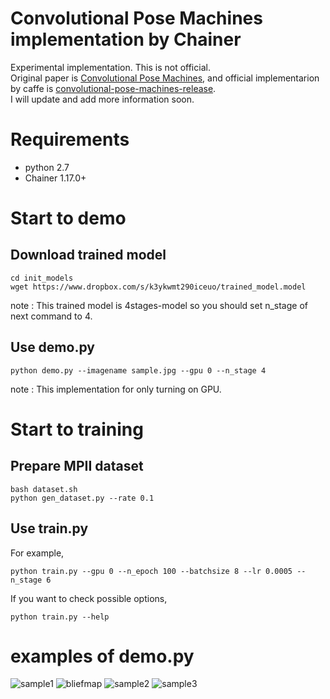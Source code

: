 # Convolutional Pose Machines implementation by Chainer
Experimental implementation. This is not official.  
Original paper is [Convolutional Pose Machines](http://www.cv-foundation.org/openaccess/content_cvpr_2016/html/Wei_Convolutional_Pose_Machines_CVPR_2016_paper.html), and official implementarion by caffe is [convolutional-pose-machines-release](https://github.com/CMU-Perceptual-Computing-Lab/convolutional-pose-machines-release).  
 I will update and add more information soon.
# Requirements
- python 2.7
- Chainer 1.17.0+
# Start to demo
## Download trained model
    cd init_models
    wget https://www.dropbox.com/s/k3ykwmt290iceuo/trained_model.model
note : This trained model is 4stages-model so you should set n_stage of next command to 4.
## Use demo.py
    python demo.py --imagename sample.jpg --gpu 0 --n_stage 4
note : This implementation for only turning on GPU.  

# Start to training
## Prepare MPII dataset
    bash dataset.sh
    python gen_dataset.py --rate 0.1
## Use train.py
For example,   

    python train.py --gpu 0 --n_epoch 100 --batchsize 8 --lr 0.0005 --n_stage 6

If you want to check possible options,

    python train.py --help
# examples of demo.py
![sample1](https://github.com/tomoyukun/convolutional-pose-machine-chainer/blob/image/output6.png)
![bliefmap](https://github.com/tomoyukun/convolutional-pose-machine-chainer/blob/image/belief_maps2.png)
![sample2](https://github.com/tomoyukun/convolutional-pose-machine-chainer/blob/image/output3.jpg)
![sample3](https://github.com/tomoyukun/convolutional-pose-machine-chainer/blob/image/output8.jpg)




